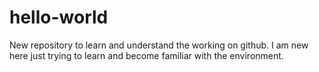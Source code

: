 # hello-world
New repository to learn and understand the working on github.
I am new here just trying to learn and become familiar with the environment.
